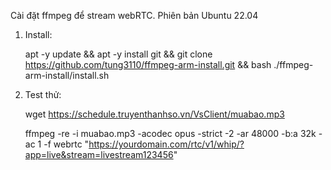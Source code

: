 Cài đặt ffmpeg để stream webRTC. Phiên bản Ubuntu 22.04

1. Install:
   
   apt -y update && apt -y install git && git clone https://github.com/tung3110/ffmpeg-arm-install.git && bash ./ffmpeg-arm-install/install.sh

3. Test thử:
   
   wget https://schedule.truyenthanhso.vn/VsClient/muabao.mp3

   ffmpeg -re -i muabao.mp3 -acodec opus -strict -2 -ar 48000 -b:a 32k -ac 1 -f webrtc "https://yourdomain.com/rtc/v1/whip/?app=live&stream=livestream123456"

